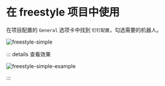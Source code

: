 # 在 freestyle 项目中使用

在项目配置的 `General` 选项卡中找到 `钉钉配置`，勾选需要的机器人。

![freestyle-simple](/assets/freestyle-simple.png)

::: details 查看效果

![freestyle-simple-example](/assets/freestyle-simple-example.png)

:::
